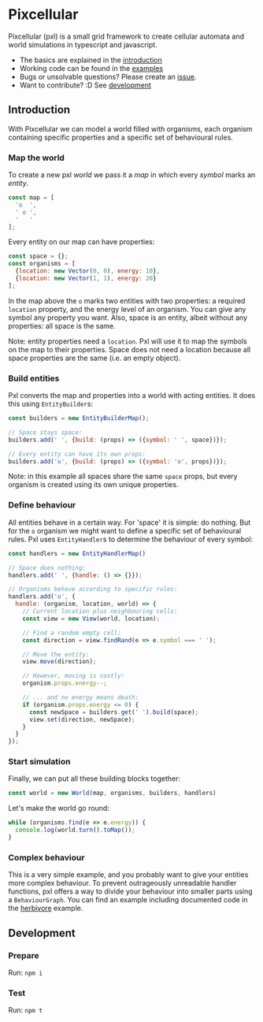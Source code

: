 # Pixcellular

Pixcellular (pxl) is a small grid framework to create cellular automata and world simulations in typescript and javascript. 

- The basics are explained in the [introduction](#introduction)
- Working code can be found in the [examples](https://github.com/pixcellular/pxl/blob/main/examples/README.md)
- Bugs or unsolvable questions? Please create an [issue](https://github.com/pixcellular/pxl/issues).
- Want to contribute? :D See [development](#development)

## Introduction
With Pixcellular we can model a world filled with organisms, each organism containing specific properties and a specific set of behavioural rules.

### Map the world
To create a new pxl _world_ we pass it a _map_ in which every _symbol_ marks an _entity_.

```js
const map = [
  'o  ',
  ' o ',
  '   '
];
```

Every entity on our map can have properties:
```js
const space = {};
const organisms = [
  {location: new Vector(0, 0), energy: 10},
  {location: new Vector(1, 1), energy: 20}
];
```

In the map above the `o` marks two entities with two properties: a required `location` property, and the energy level of an organism.
You can give any symbol any property you want. Also, space is an entity, albeit without any properties: all space is the same.

Note: entity properties need a `location`. Pxl will use it to map the symbols on the map to their properties. Space does not need a location because all space properties are the same (i.e. an empty object).

### Build entities
Pxl converts the map and properties into a world with acting entities. It does this using `EntityBuilder`s:

```js
const builders = new EntityBuilderMap();

// Space stays space:
builders.add(' ', {build: (props) => ({symbol: ' ', space})});

// Every entity can have its own props:
builders.add('o', {build: (props) => ({symbol: 'o', props})});
```

Note: in this example all spaces share the same `space` props, but every organism is created using its own unique properties. 

###  Define behaviour
All entities behave in a certain way. For 'space' it is simple: do nothing. But for the `o` organism we might want to define a specific set of behavioural rules. Pxl uses `EntityHandler`s to determine the behaviour of every symbol:

```js
const handlers = new EntityHandlerMap()

// Space does nothing:
handlers.add(' ', {handle: () => {}});

// Organisms behave according to specific rules:
handlers.add('o', {
  handle: (organism, location, world) => {
    // Current location plus neighbouring cells:
    const view = new View(world, location);

    // Find a random empty cell:
    const direction = view.findRand(e => e.symbol === ' ');

    // Move the entity:
    view.move(direction);

    // However, moving is costly:
    organism.props.energy--;

    // ... and no energy means death:
    if (organism.props.energy <= 0) {
      const newSpace = builders.get(' ').build(space);
      view.set(direction, newSpace);
    }
  }
});
```

### Start simulation
Finally, we can put all these building blocks together:

```js
const world = new World(map, organisms, builders, handlers)
```

Let's make the world go round:
```js
while (organisms.find(e => e.energy)) {
  console.log(world.turn().toMap());
}
```

### Complex behaviour

This is a very simple example, and you probably want to give your entities more complex behaviour. 
To prevent outrageously unreadable handler functions, pxl offers a way to divide your behaviour into smaller parts using a `BehaviourGraph`. 
You can find an example including documented code in the [herbivore](https://github.com/pixcellular/pxl/blob/main/examples/herbivore/README.md) example.

## Development

### Prepare
Run: `npm i`

### Test
Run: `npm t`

